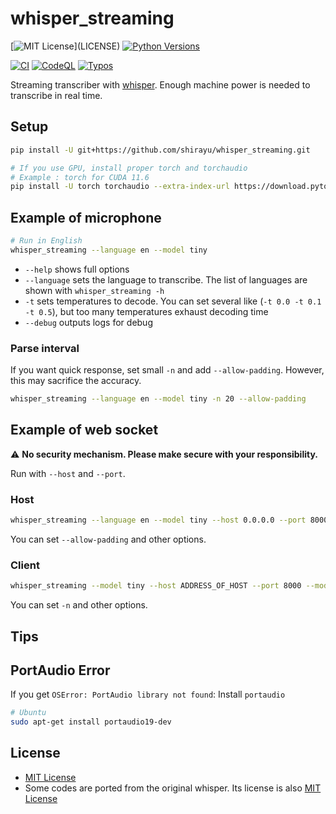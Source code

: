
# whisper_streaming

[![MIT License](https://img.shields.io/apm/l/atomic-design-ui.svg?)](LICENSE)
[![Python Versions](https://img.shields.io/badge/Python-3.8%20--%203.10-blue)](https://pypi.org/project/bunkai/)

[![CI](https://github.com/shirayu/whisper_streaming/actions/workflows/ci.yml/badge.svg)](https://github.com/shirayu/whisper_streaming/actions/workflows/ci.yml)
[![CodeQL](https://github.com/shirayu/whisper_streaming/actions/workflows/codeql-analysis.yml/badge.svg)](https://github.com/shirayu/whisper_streaming/actions/workflows/codeql-analysis.yml)
[![Typos](https://github.com/shirayu/whisper_streaming/actions/workflows/typos.yml/badge.svg)](https://github.com/shirayu/whisper_streaming/actions/workflows/typos.yml)

Streaming transcriber with [whisper](https://github.com/openai/whisper).
Enough machine power is needed to transcribe in real time.

## Setup

```bash
pip install -U git+https://github.com/shirayu/whisper_streaming.git

# If you use GPU, install proper torch and torchaudio
# Example : torch for CUDA 11.6
pip install -U torch torchaudio --extra-index-url https://download.pytorch.org/whl/cu116
```

## Example of microphone

```bash
# Run in English
whisper_streaming --language en --model tiny
```

- ``--help`` shows full options
- ``--language`` sets the language to transcribe. The list of languages are shown with ``whisper_streaming -h``
- ``-t`` sets temperatures to decode. You can set several like (``-t 0.0 -t 0.1 -t 0.5``), but too many temperatures exhaust decoding time
- ``--debug`` outputs logs for debug

### Parse interval

If you want quick response, set small ``-n`` and add ``--allow-padding``.
However, this may sacrifice the accuracy.

```bash
whisper_streaming --language en --model tiny -n 20 --allow-padding
```

## Example of web socket

⚠  **No security mechanism. Please make secure with your responsibility.**

Run with ``--host`` and ``--port``.

### Host

```bash
whisper_streaming --language en --model tiny --host 0.0.0.0 --port 8000
```

You can set ``--allow-padding`` and other options.

### Client

```bash
whisper_streaming --model tiny --host ADDRESS_OF_HOST --port 8000 --mode client
```

You can set ``-n`` and other options.

## Tips

## PortAudio Error

If you get ``OSError: PortAudio library not found``: Install ``portaudio``

```bash
# Ubuntu
sudo apt-get install portaudio19-dev
```

## License

- [MIT License](LICENSE)
- Some codes are ported from the original whisper. Its license is also [MIT License](LICENSE.whisper)
